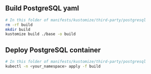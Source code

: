 ## Build PostgreSQL yaml

```bash
# In this folder of manifests/kustomize/third-party/postgresql
rm -rf build
mkdir build
kustomize build ./base -o build
```

## Deploy PostgreSQL container

```bash
# In this folder of manifests/kustomize/third-party/postgresql
kubectl -n <your_namespace> apply -f build
```
